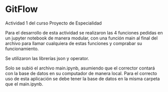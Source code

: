 # GitFlow
Actividad 1 del curso Proyecto de Especialidad

Para el desarrollo de esta actividad se realizaron las 4 funciones pedidas en un jupyter notebook de manera modular, 
con una función main al final del archivo para llamar cualquiera de estas funciones y comprabar su funcionamiento. 

Se utilizaron las librerías json y operator.

Solo se subió el archivo main.ipynb, asumiendo que el corrector contará con la base de datos en su computador de manera local. 
Para el correcto uso de esta aplicación se debe tener la base de datos en la misma carpeta que el main.ipynb.

